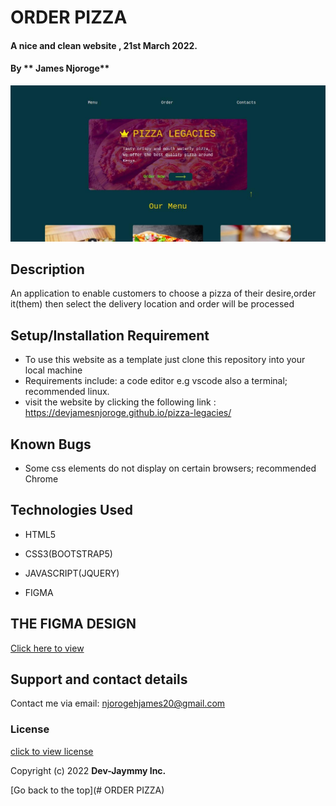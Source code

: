 # ORDER PIZZA

#### A nice and clean website , 21st March 2022.

#### By ** James Njoroge**

<img src="https://github.com/devjamesnjoroge/pizza-legacies/blob/master/assets/pizza-preview.jpg">

## Description

An application to enable customers to choose a pizza of their desire,order it(them) then select the delivery location and order will be processed

## Setup/Installation Requirement

- To use this website as a template just clone this repository into your local machine
- Requirements include: a code editor e.g vscode also a terminal; recommended linux.
- visit the website by clicking the following link : https://devjamesnjoroge.github.io/pizza-legacies/

## Known Bugs

- Some css elements do not display on certain browsers; recommended Chrome

## Technologies Used

* HTML5

* CSS3(BOOTSTRAP5)

* JAVASCRIPT(JQUERY)

* FIGMA

## THE FIGMA DESIGN

[Click here to view](https://www.figma.com/file/VRHQSbowzDp1wlk7milK0V/Pizza-Legacies?node-id=0%3A1)

## Support and contact details

Contact me via email: njorogehjames20@gmail.com

### License

[click to view license](LICENSE)

Copyright (c) 2022 **Dev-Jaymmy Inc.**

[Go back to the top](# ORDER PIZZA)


